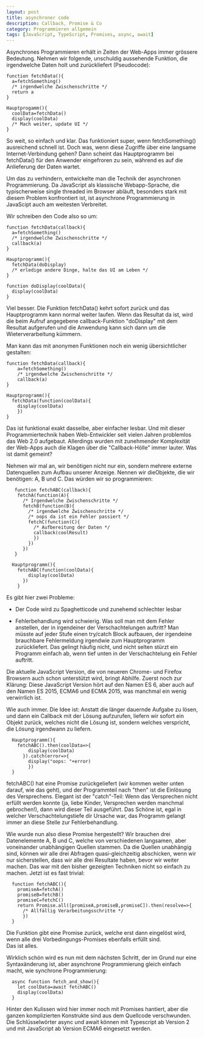 ```yaml
---
layout: post
title: asynchroner code
description: Callback, Promise & Co
category: Programmieren allgemein
tags: [JavaScript, TypeScript, Promises, async, await]
---
```


Asynchrones Programmieren erhält in Zeiten der Web-Apps immer grössere Bedeutung. Nehmen wir folgende, unschuldig aussehende
Funktion, die irgendwelche Daten holt und zurückliefert (Pseudocode):

    function fetchData(){
      a=fetchSomething()
      /* irgendwelche Zwischenschritte */
      return a
    }

    Hauptprogamm(){
      coolData=fetchData()
      display(coolData)
      /* Mach weiter, update UI */
    }

So weit, so einfach und klar. Das funktioniert super, wenn fetchSomething() ausreichend schnell ist.
Doch was, wenn diese Zugriffe über eine langsame Internet-Verbindung gehen? Dann scheint das Hauptprogramm bei fetchData() für den Anwender eingefroren zu sein, während es auf die Anlieferung der Daten wartet.

Um das zu verhindern, entwickelte man die Technik der asynchronen Programmierung. Da JavaScript als klassische Webapp-Sprache,
die typischerweise single threaded im Browser abläuft, besonders stark mit diesem Problem konfrontiert ist, ist asynchrone
Programmierung in JavaScipt auch am weitesten Verbreitet.

Wir schreiben den Code also so um:

    function fetchData(callback){
      a=fetchSomething()
      /* irgendwelche Zwischenschritte */
      callback(a)
    }

    Hauptprogramm(){
      fetchData(doDisplay)
      /* erledige andere Dinge, halte das UI am Leben */
    }

    function doDisplay(coolData){
      display(coolData)
    }

Viel besser. Die Funktion fetchData() kehrt sofort zurück und das Hauptprogramm kann normal weiter laufen. Wenn das Resultat da ist,
  wird die beim Aufruf angegebene callback-Funktion "doDisplay" mit dem Resultat aufgerufen und die Anwendung kann sich dann um die Wieterverarbeitung kümmern.

Man kann das mit anonymen Funktionen noch ein wenig übersichtlicher gestalten:

    function fetchData(callback){
        a=fetchSomething()
        /* irgendwelche Zwischenschritte */
        callback(a)
    }

    Hauptprogramm(){
      fetchData(function(coolData){
        display(coolData)
        })
    }

Das ist funktional exakt dasselbe, aber einfacher lesbar. Und mit dieser Programmiertechnik haben Web-Entwickler seit vielen Jahren
problemlos das Web 2.0 aufgebaut. Allerdings wurden mit zunehmender Komplexität der Web-Apps auch die Klagen über die "Callback-Hölle"
immer lauter. Was ist damit gemeint?

Nehmen wir mal an, wir benötigen nicht nur ein, sondern mehrere externe Datenquellen zum Aufbau unserer Anzeige. Nennen wir dieObjekte, die wir benötigen: A, B und C. Das würden wir so programmieren:

       function fetchABC(callback){
        fetchA(function(A){
          /* Irgendwelche Zwischenschritte */
          fetchB(function(B){
            /* irgendwelche Zwischenschritte */
            /* oops da ist ein Fehler passiert */
            fetchC(function(C){
              /* Aufbereitung der Daten */
              callback(coolResult)
              })
            })
          })
       }

      Hauptprogramm(){
        fetchABC(function(coolData){
            display(coolData)
          })
        }

Es gibt hier zwei Probleme:

* Der Code wird zu Spaghetticode und zunehemd schlechter lesbar

* Fehlerbehandlung wird schwierig. Was soll man mit dem Fehler anstellen, der in irgendeiner der Verschachtelungen auftritt? Man müsste
auf jeder Stufe einen try/catch Block aufbauen, der irgendeine brauchbare Fehlermeldung irgendwie zum Hauptprogramm zurückliefert. Das
gelingt häufig nicht, und nicht selten stürzt ein Programm einfach ab, wenn tief unten in der Verschachtelung ein Fehler auftritt.

Die aktuelle JavaScript Version, die von neueren Chrome- und Firefox Browsern auch schon unterstützt wird, bringt Abhilfe.
Zuerst noch zur Klärung: Diese JavaScript Version hört auf den Namen ES 6, aber auch auf den Namen ES 2015, ECMA6 und ECMA 2015, was manchmal ein wenig verwirrlich ist.

Wie auch immer. Die Idee ist: Anstatt die länger dauernde Aufgabe zu lösen, und dann ein Callback mit der Lösung aufzurufen, liefern wir
sofort ein Objekt zurück, welches nicht die Lösung ist, sondern welches verspricht, die Lösung irgendwann zu liefern.

      Hauptprogramm(){
        fetchABC().then(coolData=>{
            display(coolData)
          }).catch(error=>{
            display("oops: "+error)
            })
      }

fetchABC() hat eine Promise zurückgeliefert (wir kommen weiter unten darauf, wie das geht), und der Programmteil nach "then" ist die Einlösung des Versprechens. Elegant ist der "catch"-Teil: Wenn das Versprechen nicht erfüllt werden konnte (ja, liebe Kinder, Versprechen werden manchmal gebrochen!), dann wird dieser Teil ausgeführt. Das Schöne ist, egal in welcher Verschachtelungstiefe dir Ursache war, das Programm gelangt immer an diese Stelle zur Fehlerbehandlung.

Wie wurde nun also diese Promise hergestellt? Wir brauchen drei Datenelemente A, B und C, welche von verschiedenen langsamen, aber voneinander unabhängigen Quellen stammen. Da die Quellen unabhängig sind, können wir alle drei Abfragen quasi-gleichzeitig abschicken, wenn wir nur sicherstellen, dass wir alle drei Resultate haben, bevor wir weiter machen. Das war mit den bisher gezeigten Techniken nicht so einfach zu machen. Jetzt ist es fast trivial:

      function fetchABC(){
        promiseA=fetchA()
        promiseB=fetchB()
        promiseC=fetchC()
        return Promise.all([promiseA,promiseB,promiseC]).then(resolve=>{
          /* Allfällig Verarbeitungsschritte */
          })
      }

Die Funktion gibt eine Promise zurück, welche erst dann eingelöst wird, wenn alle drei Vorbedingungs-Promises ebenfalls erfüllt sind.  
Das ist alles.

Wirklich schön wird es nun mit dem nächsten Schritt, der im Grund nur eine Syntaxänderung ist, aber asynchrone Programmierung gleich einfach macht, wie synchrone Programmierung:

      async function fetch_and_show(){
        let coolData=await fetchABC()
        display(coolData)
      }

Hinter den Kulissen wird hier immer noch mit Promises hantiert, aber die ganzen komplizierten Konstrukte sind aus dem Quellcode verschwunden.
Die Schlüsselwörter async und await können mit Typescript ab Version 2 und mit JavaScript ab Version ECMA6 eingesetzt werden.
